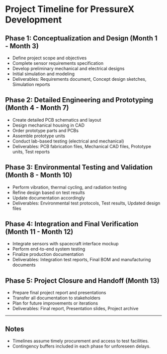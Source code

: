 # Project Timeline for PressureX Development

## Phase 1: Conceptualization and Design (Month 1 - Month 3)
- Define project scope and objectives
- Complete sensor requirements specification
- Develop preliminary mechanical and electrical designs
- Initial simulation and modeling
- Deliverables: Requirements document, Concept design sketches, Simulation reports

## Phase 2: Detailed Engineering and Prototyping (Month 4 - Month 7)
- Create detailed PCB schematics and layout
- Design mechanical housing in CAD
- Order prototype parts and PCBs
- Assemble prototype units
- Conduct lab-based testing (electrical and mechanical)
- Deliverables: PCB fabrication files, Mechanical CAD files, Prototype units, Test reports

## Phase 3: Environmental Testing and Validation (Month 8 - Month 10)
- Perform vibration, thermal cycling, and radiation testing
- Refine design based on test results
- Update documentation accordingly
- Deliverables: Environmental test protocols, Test results, Updated design files

## Phase 4: Integration and Final Verification (Month 11 - Month 12)
- Integrate sensors with spacecraft interface mockup
- Perform end-to-end system testing
- Finalize production documentation
- Deliverables: Integration test reports, Final BOM and manufacturing documents

## Phase 5: Project Closure and Handoff (Month 13)
- Prepare final project report and presentations
- Transfer all documentation to stakeholders
- Plan for future improvements or iterations
- Deliverables: Final report, Presentation slides, Project archive

---

## Notes
- Timelines assume timely procurement and access to test facilities.
- Contingency buffers included in each phase for unforeseen delays.


